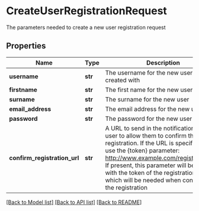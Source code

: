 # CreateUserRegistrationRequest

The parameters needed to create a new user registration request
## Properties
Name | Type | Description | Notes
------------ | ------------- | ------------- | -------------
**username** | **str** | The username for the new user to be created with | 
**firstname** | **str** | The first name for the new user | [optional] 
**surname** | **str** | The surname for the new user | [optional] 
**email_address** | **str** | The email address for the new user | 
**password** | **str** | The password for the new user | 
**confirm_registration_url** | **str** | A URL to send in the notification to the user to allow them to confirm their registration.    If the URL is specified, it can use the {token} parameter:    http://www.example.com/register/{token}    If present, this parameter will be replaced with the token of the registration request, which will be needed when confirming the registration | [optional] 

[[Back to Model list]](../README.md#documentation-for-models) [[Back to API list]](../README.md#documentation-for-api-endpoints) [[Back to README]](../README.md)


